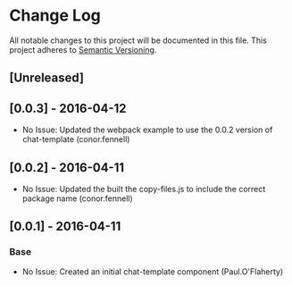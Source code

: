 # Change Log
All notable changes to this project will be documented in this file.
This project adheres to [Semantic Versioning](http://semver.org/).

## [Unreleased]

## [0.0.3] - 2016-04-12
- No Issue: Updated the webpack example to use the 0.0.2 version of chat-template (conor.fennell)

## [0.0.2] - 2016-04-11
- No Issue: Updated the built the copy-files.js to include the correct package name (conor.fennell)

## [0.0.1] - 2016-04-11
### Base
- No Issue: Created an initial chat-template component (Paul.O'Flaherty)
